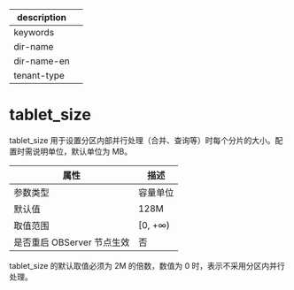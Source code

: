 |description||
|---|---|
|keywords||
|dir-name||
|dir-name-en||
|tenant-type||

tablet_size 
================================

tablet_size 用于设置分区内部并行处理（合并、查询等）时每个分片的大小。配置时需说明单位，默认单位为 MB。


|      **属性**      |  **描述**  |
|------------------|----------|
| 参数类型             | 容量单位     |
| 默认值              | 128M     |
| 取值范围             | \[0, +∞) |
| 是否重启 OBServer 节点生效 | 否        |



tablet_size 的默认取值必须为 2M 的倍数，数值为 0 时，表示不采用分区内并行处理。
